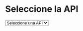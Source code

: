 <!DOCTYPE html>
<html lang="en">
<head>
  <meta charset="UTF-8">
  <meta name="viewport" content="width=device-width, initial-scale=1.0">
  <title>Documentación de APIs</title>
  <link rel="stylesheet" href="https://cdnjs.cloudflare.com/ajax/libs/swagger-ui/4.12.0/swagger-ui.css">
</head>
<body>
  <h1>Seleccione la API</h1>
  <select id="api-selector" onchange="loadApi()">
    <option value="">Seleccione una API</option>
    <option value="https://raw.githubusercontent.com/rromerosa/rromerosa.github.io/refs/heads/main/swagger.yaml">API Usuarios</option>
    <option value="https://raw.githubusercontent.com/rromerosa/rromerosa.github.io/refs/heads/main/services/swagger.yaml">API Services</option>
  </select>
  
  <div id="swagger-ui"></div>

  <script src="https://cdnjs.cloudflare.com/ajax/libs/swagger-ui/4.12.0/swagger-ui-bundle.js"></script>
  <script>
    function loadApi() {
      const apiUrl = document.getElementById('api-selector').value;
      if (apiUrl) {
        SwaggerUIBundle({
          url: apiUrl,
          dom_id: '#swagger-ui',
        });
      }
    }
  </script>
</body>
</html>

